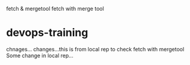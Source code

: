 fetch & mergetool
fetch with merge tool
# devops-training ## 
chnages...
changes...this is from local rep to check fetch with mergetool
Some change in local  rep...




